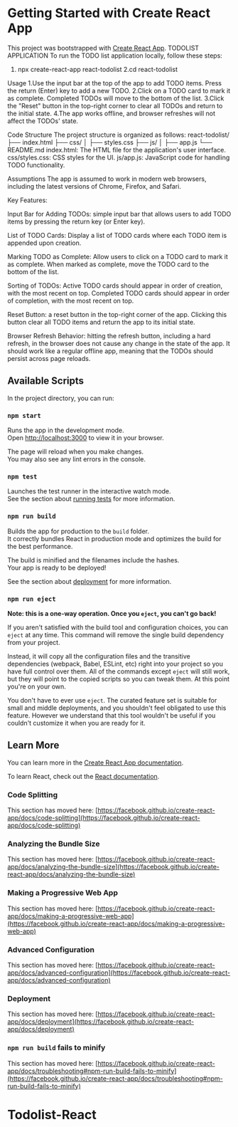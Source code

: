 # Getting Started with Create React App

This project was bootstrapped with [Create React App](https://github.com/facebook/create-react-app).
TODOLIST APPLICATION
To run the TODO list application locally, follow these steps:

1. npx create-react-app react-todolist
2.cd react-todolist

Usage
1.Use the input bar at the top of the app to add TODO items. Press the return (Enter) key to add a new TODO.
2.Click on a TODO card to mark it as complete. Completed TODOs will move to the bottom of the list.
3.Click the "Reset" button in the top-right corner to clear all TODOs and return to the initial state.
4.The app works offline, and browser refreshes will not affect the TODOs' state.

Code Structure
The project structure is organized as follows:
react-todolist/
├── index.html
├── css/
│   ├── styles.css
├── js/
│   ├── app.js
└── README.md
index.html: The HTML file for the application's user interface.
css/styles.css: CSS styles for the UI.
js/app.js: JavaScript code for handling TODO functionality.

Assumptions
The app is assumed to work in modern web browsers, including the latest versions of Chrome, Firefox, and Safari.


Key Features:

Input Bar for Adding TODOs:
simple input bar that allows users to add TODO items by pressing the return key (or Enter key).

List of TODO Cards:
Display a list of TODO cards where each TODO item is appended upon creation.

Marking TODO as Complete:
Allow users to click on a TODO card to mark it as complete.
When marked as complete, move the TODO card to the bottom of the list.

Sorting of TODOs:
Active TODO cards should appear in order of creation, with the most recent on top.
Completed TODO cards should appear in order of completion, with the most recent on top.

Reset Button:
a reset button in the top-right corner of the app.
Clicking this button  clear all TODO items and return the app to its initial state.

Browser Refresh Behavior:
 hitting the refresh button, including a hard refresh, in the browser does not cause any change in the state of the app. It should work like a regular offline app, meaning that the TODOs should persist across page reloads.


## Available Scripts

In the project directory, you can run:

### `npm start`

Runs the app in the development mode.\
Open [http://localhost:3000](http://localhost:3000) to view it in your browser.

The page will reload when you make changes.\
You may also see any lint errors in the console.

### `npm test`

Launches the test runner in the interactive watch mode.\
See the section about [running tests](https://facebook.github.io/create-react-app/docs/running-tests) for more information.

### `npm run build`

Builds the app for production to the `build` folder.\
It correctly bundles React in production mode and optimizes the build for the best performance.

The build is minified and the filenames include the hashes.\
Your app is ready to be deployed!

See the section about [deployment](https://facebook.github.io/create-react-app/docs/deployment) for more information.

### `npm run eject`

**Note: this is a one-way operation. Once you `eject`, you can't go back!**

If you aren't satisfied with the build tool and configuration choices, you can `eject` at any time. This command will remove the single build dependency from your project.

Instead, it will copy all the configuration files and the transitive dependencies (webpack, Babel, ESLint, etc) right into your project so you have full control over them. All of the commands except `eject` will still work, but they will point to the copied scripts so you can tweak them. At this point you're on your own.

You don't have to ever use `eject`. The curated feature set is suitable for small and middle deployments, and you shouldn't feel obligated to use this feature. However we understand that this tool wouldn't be useful if you couldn't customize it when you are ready for it.

## Learn More

You can learn more in the [Create React App documentation](https://facebook.github.io/create-react-app/docs/getting-started).

To learn React, check out the [React documentation](https://reactjs.org/).

### Code Splitting

This section has moved here: [https://facebook.github.io/create-react-app/docs/code-splitting](https://facebook.github.io/create-react-app/docs/code-splitting)

### Analyzing the Bundle Size

This section has moved here: [https://facebook.github.io/create-react-app/docs/analyzing-the-bundle-size](https://facebook.github.io/create-react-app/docs/analyzing-the-bundle-size)

### Making a Progressive Web App

This section has moved here: [https://facebook.github.io/create-react-app/docs/making-a-progressive-web-app](https://facebook.github.io/create-react-app/docs/making-a-progressive-web-app)

### Advanced Configuration

This section has moved here: [https://facebook.github.io/create-react-app/docs/advanced-configuration](https://facebook.github.io/create-react-app/docs/advanced-configuration)

### Deployment

This section has moved here: [https://facebook.github.io/create-react-app/docs/deployment](https://facebook.github.io/create-react-app/docs/deployment)

### `npm run build` fails to minify

This section has moved here: [https://facebook.github.io/create-react-app/docs/troubleshooting#npm-run-build-fails-to-minify](https://facebook.github.io/create-react-app/docs/troubleshooting#npm-run-build-fails-to-minify)
# Todolist-React
